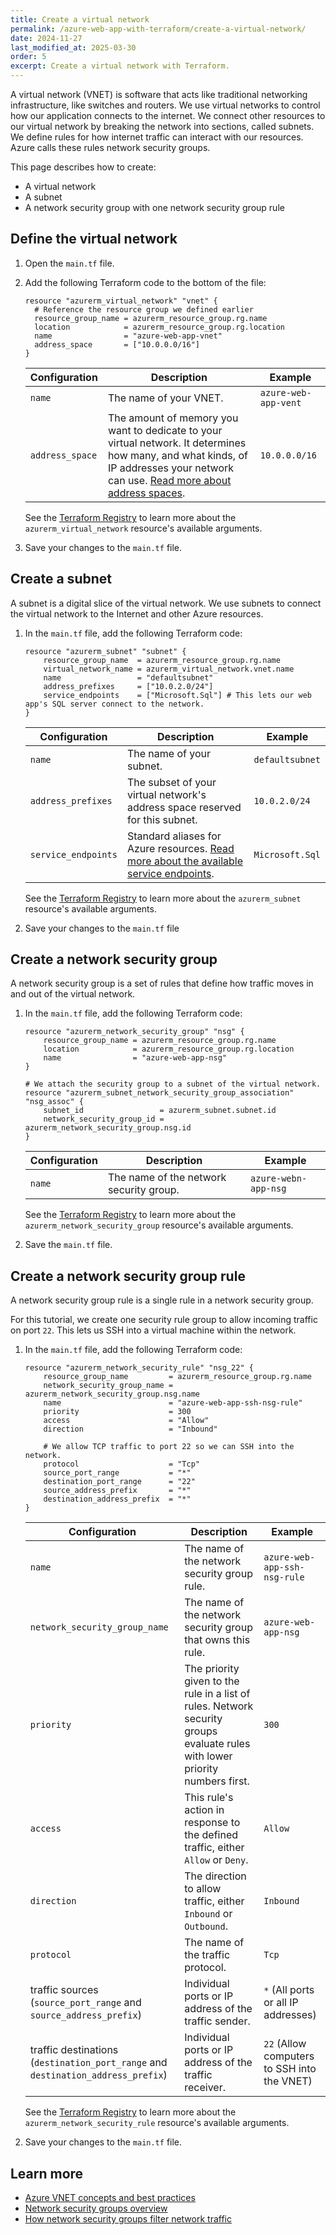```yaml
---
title: Create a virtual network
permalink: /azure-web-app-with-terraform/create-a-virtual-network/
date: 2024-11-27
last_modified_at: 2025-03-30
order: 5
excerpt: Create a virtual network with Terraform.
---
```


A virtual network (VNET) is software that acts like traditional networking
infrastructure, like switches and routers. We use virtual networks to control
how our application connects to the internet. We connect other resources to our
virtual network by breaking the network into sections, called subnets. We
define rules for how internet traffic can interact with our resources. Azure
calls these rules network security groups.

This page describes how to create:

- A virtual network
- A subnet
- A network security group with one network security group rule

## Define the virtual network

1. Open the `main.tf` file.
1. Add the following Terraform code to the bottom of the file:

    ```hcl
    resource "azurerm_virtual_network" "vnet" {
      # Reference the resource group we defined earlier
      resource_group_name = azurerm_resource_group.rg.name
      location            = azurerm_resource_group.rg.location
      name                = "azure-web-app-vnet"
      address_space       = ["10.0.0.0/16"]
    }
    ```

     | Configuration   | Description                                                                                                                                                                                                                                           | Example              |
     |-----------------|-------------------------------------------------------------------------------------------------------------------------------------------------------------------------------------------------------------------------------------------------------|----------------------|
     | `name`          | The name of your VNET.                                                                                                                                                                                                                                | `azure-web-app-vent` |
     | `address_space` | The amount of memory you want to dedicate to your virtual network. It determines how many, and what kinds, of IP addresses your network can use. [Read more about address spaces](https://www.techtarget.com/searchstorage/definition/address-space). | `10.0.0.0/16`        |

    See the [Terraform Registry](https://registry.terraform.io/providers/hashicorp/azurerm/latest/docs/resources/virtual_network#argument-reference) to learn more about the `azurerm_virtual_network` resource's available arguments.

1. Save your changes to the `main.tf` file.

## Create a subnet

A subnet is a digital slice of the virtual network. We use subnets to connect
the virtual network to the Internet and other Azure resources.

1. In the `main.tf` file, add the following Terraform code:

    ```hcl
    resource "azurerm_subnet" "subnet" {
        resource_group_name  = azurerm_resource_group.rg.name
        virtual_network_name = azurerm_virtual_network.vnet.name
        name                 = "defaultsubnet"
        address_prefixes     = ["10.0.2.0/24"]
        service_endpoints    = ["Microsoft.Sql"] # This lets our web app's SQL server connect to the network.
    }
    ```

     | Configuration       | Description                                                                                                                                                                                  | Example         |
     |---------------------|----------------------------------------------------------------------------------------------------------------------------------------------------------------------------------------------|-----------------|
     | `name`              | The name of your subnet.                                                                                                                                                                     | `defaultsubnet` |
     | `address_prefixes`  | The subset of your virtual network's address space reserved for this subnet.                                                                                                                 | `10.0.2.0/24`   |
     | `service_endpoints` | Standard aliases for Azure resources. [Read more about the available service endpoints](https://learn.microsoft.com/en-us/azure/virtual-network/virtual-network-service-endpoints-overview). | `Microsoft.Sql` |

    See the [Terraform
    Registry](https://registry.terraform.io/providers/hashicorp/azurerm/latest/docs/resources/subnet#argument-reference)
    to learn more about the `azurerm_subnet` resource's available arguments.

1. Save your changes to the `main.tf` file

## Create a network security group

A network security group is a set of rules that define how traffic moves in and
out of the virtual network.

1. In the `main.tf` file, add the following Terraform code:

    ```hcl
    resource "azurerm_network_security_group" "nsg" {
        resource_group_name = azurerm_resource_group.rg.name
        location            = azurerm_resource_group.rg.location
        name                = "azure-web-app-nsg"
    }

    # We attach the security group to a subnet of the virtual network.
    resource "azurerm_subnet_network_security_group_association" "nsg_assoc" {
        subnet_id                 = azurerm_subnet.subnet.id
        network_security_group_id = azurerm_network_security_group.nsg.id
    }
    ```

     | Configuration | Description                             | Example              |
     |---------------|-----------------------------------------|----------------------|
     | `name`        | The name of the network security group. | `azure-webn-app-nsg` |

    See the [Terraform
    Registry](https://registry.terraform.io/providers/hashicorp/azurerm/latest/docs/resources/network_security_group#argument-reference)
    to learn more about the `azurerm_network_security_group` resource's
    available arguments.

1. Save the `main.tf` file.

## Create a network security group rule

A network security group rule is a single rule in a network security group.

For this tutorial, we create one security rule group to allow incoming traffic
on port `22`. This lets us SSH into a virtual machine within the network.

1. In the `main.tf` file, add the following Terraform code:

    ```hcl
    resource "azurerm_network_security_rule" "nsg_22" {
        resource_group_name         = azurerm_resource_group.rg.name
        network_security_group_name = azurerm_network_security_group.nsg.name
        name                        = "azure-web-app-ssh-nsg-rule"
        priority                    = 300
        access                      = "Allow"
        direction                   = "Inbound"

        # We allow TCP traffic to port 22 so we can SSH into the network.
        protocol                    = "Tcp"
        source_port_range           = "*"
        destination_port_range      = "22"
        source_address_prefix       = "*"
        destination_address_prefix  = "*"
    }
    ```

    | Configuration | Description | Example |
    |---------------|-------------|---------|
    | `name` | The name of the network security group rule. | `azure-web-app-ssh-nsg-rule` |
    | `network_security_group_name` | The name of the network security group that owns this rule. | `azure-web-app-nsg` |
    | `priority` | The priority given to the rule in a list of rules. Network security groups evaluate rules with lower priority numbers first. | `300` |
    | `access` | This rule's action in response to the defined traffic, either `Allow` or `Deny`. | `Allow` |
    | `direction` | The direction to allow traffic, either `Inbound` or `Outbound`. | `Inbound` |
    | `protocol` | The name of the traffic protocol. | `Tcp` |
    | traffic sources (`source_port_range` and `source_address_prefix`) | Individual ports or IP address of the traffic sender. | `*` (All ports or all IP addresses) |
    | traffic destinations (`destination_port_range` and `destination_address_prefix`) | Individual ports or IP address of the traffic receiver. | `22` (Allow computers to SSH into the VNET) |

    See the [Terraform
    Registry](https://registry.terraform.io/providers/hashicorp/azurerm/latest/docs/resources/network_security_rule#argument-reference)
    to learn more about the `azurerm_network_security_rule` resource's
    available arguments.

1. Save your changes to the `main.tf` file.

## Learn more

- [Azure VNET concepts and best practices](https://learn.microsoft.com/en-us/azure/virtual-network/concepts-and-best-practices)
- [Network security groups overview](https://learn.microsoft.com/en-us/azure/virtual-network/network-security-groups-overview)
- [How network security groups filter network traffic](https://learn.microsoft.com/en-us/azure/virtual-network/network-security-group-how-it-works)

